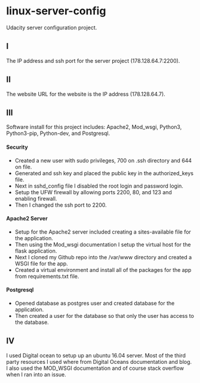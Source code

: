 # linux-server-config
Udacity server configuration project.

## I
The IP address and ssh port for the server project (178.128.64.7:2200).

## II
The website URL for the website is the IP address (178.128.64.7).

## III
Software install for this project includes: Apache2, Mod_wsgi, Python3, Python3-pip, Python-dev, and Postgresql.


#### Security
* Created  a new user with sudo privileges, 700 on .ssh directory and 644 on file.
* Generated and ssh key and placed the public key in the authorized_keys file.
* Next in sshd_config file I disabled the root login and password login. 
* Setup the UFW firewall by allowing ports 2200, 80, and 123 and enabling firewall.
* Then I changed the ssh port to 2200.

#### Apache2 Server
* Setup for the Apache2 server included creating a sites-available file for the application.
* Then using the Mod_wsgi documentation I setup the virtual host for the flask application. 
* Next I cloned my Github repo into the /var/www directory and created a WSGI file for the app.
* Created a virtual environment and install all of the packages for the app from requirements.txt file. 

#### Postgresql
* Opened database as postgres user and created database for the application.
* Then created a user for the database so that only the user has access to the database.

## IV
I used Digital ocean to setup up an ubuntu 16.04 server. Most of the third party resources I used where from Digital Oceans documentation and blog. I also used the  MOD_WSGI documentation and of course stack overflow when I ran into an issue.
